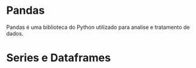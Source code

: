 
# Pandas

Pandas é uma biblioteca do Python utilizado para analise e tratamento de dados.


# Series e Dataframes




